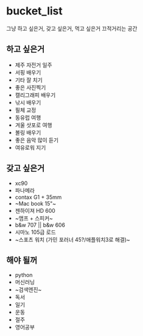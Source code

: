 # bucket_list
그냥 하고 싶은거, 갖고 싶은거, 먹고 싶은거 끄적거리는 공간

하고 싶은거
---------
  + 제주 자전거 일주
  + 서핑 배우기 
  + 기타 잘 치기 
  + 좋은 사진찍기
  + 캘리그래피 배우기 
  + 낚시 배우기
  + 필체 교정 
  + 동유럽 여행 
  + 겨울 삿포로 여행 
  + 볼링 배우기
  + 좋은 음악 많이 듣기 
  + 여유로워 지기 

갖고 싶은거
--------
  + xc90
  + 파나메라
  + contax G1 + 35mm
  + ~Mac book 15"~
  + 젠하이져 HD 600
  + ~앰프 + 스피커~ 
  + b&w 707 || b&w 606
  + 시마노 105급 로드 
  + ~스포츠 워치 (가민 포러너 45?/애플워치3로 해결)~
 
해야 될꺼
--------
  + python
  + 머신러닝
  + ~검색엔진~
  + 독서
  + 일기
  + 운동
  + 절주
  + 영어공부
